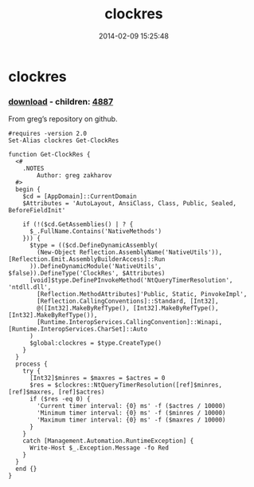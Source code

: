 ﻿---
pid:            4884
poster:         Janny
title:          clockres
date:           2014-02-09 15:25:48
format:         posh
parent:         0
parent:         0
children:       4887
---

# clockres

### [download](4884.ps1) - children: [4887](4887.md)

From greg’s repository on github.

```posh
#requires -version 2.0
Set-Alias clockres Get-ClockRes

function Get-ClockRes {
  <#
    .NOTES
        Author: greg zakharov
  #>
  begin {
    $cd = [AppDomain]::CurrentDomain
    $Attributes = 'AutoLayout, AnsiClass, Class, Public, Sealed, BeforeFieldInit'
    
    if (!($cd.GetAssemblies() | ? {
      $_.FullName.Contains('NativeMethods')
    })) {
      $type = (($cd.DefineDynamicAssembly(
        (New-Object Reflection.AssemblyName('NativeUtils')), [Reflection.Emit.AssemblyBuilderAccess]::Run
      )).DefineDynamicModule('NativeUtils', $false)).DefineType('ClockRes', $Attributes)
      [void]$type.DefinePInvokeMethod('NtQueryTimerResolution', 'ntdll.dll',
        [Reflection.MethodAttributes]'Public, Static, PinvokeImpl',
        [Reflection.CallingConventions]::Standard, [Int32],
        @([Int32].MakeByRefType(), [Int32].MakeByRefType(), [Int32].MakeByRefType()),
        [Runtime.InteropServices.CallingConvention]::Winapi, [Runtime.InteropServices.CharSet]::Auto
      )
      $global:clockres = $type.CreateType()
    }
  }
  process {
    try {
      [Int32]$minres = $maxres = $actres = 0
      $res = $clockres::NtQueryTimerResolution([ref]$minres, [ref]$maxres, [ref]$actres)
      if ($res -eq 0) {
        'Current timer interval: {0} ms' -f ($actres / 10000)
        'Minimum timer interval: {0} ms' -f ($minres / 10000)
        'Maximum timer interval: {0} ms' -f ($maxres / 10000)
      }
    }
    catch [Management.Automation.RuntimeException] {
      Write-Host $_.Exception.Message -fo Red
    }
  }
  end {}
}
```

